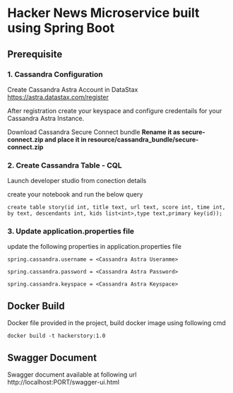 # Hacker News Microservice built using Spring Boot

<h2> Prerequisite </h2>

<h3> 1. Cassandra Configuration </h3>

Create Cassandra Astra Account in DataStax https://astra.datastax.com/register

After registration create your keyspace and configure credentails for your Cassandra Astra Instance.

Download Cassandra Secure Connect bundle <b> Rename it as secure-connect.zip and place it in resource/cassandra_bundle/secure-connect.zip </b>

<h3> 2. Create Cassandra Table - CQL </h3>

Launch developer studio from conection details

create your notebook and run the below query

    create table story(id int, title text, url text, score int, time int, by text, descendants int, kids list<int>,type text,primary key(id));

<h3> 3. Update application.properties file </h3>

update the following properties in application.properties file

    spring.cassandra.username = <Cassandra Astra Useranme>

    spring.cassandra.password = <Cassandra Astra Password>

    spring.cassandra.keyspace = <Cassandra Astra Keyspace>

<h2> Docker Build </h2>

Docker file provided in the project, build docker image using following cmd

    docker build -t hackerstory:1.0
    
<h2> Swagger Document </h2>

Swagger document available at following url http://localhost:PORT/swagger-ui.html
    
